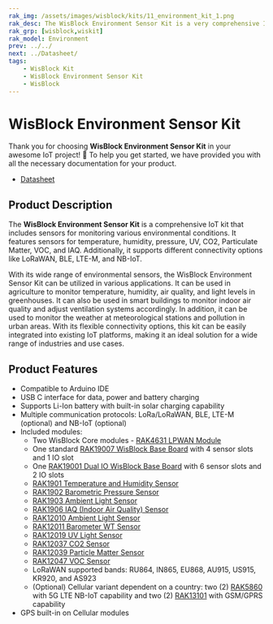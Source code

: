 ```yaml
---
rak_img: /assets/images/wisblock/kits/11_environment_kit_1.png
rak_desc: The WisBlock Environment Sensor Kit is a very comprehensive IoT kit that includes sensors for monitoring environmental conditions like temperature, humidity, pressure, UV, CO2, Particulate Matter, VOC, and IAQ. It also supports different connectivity options like LoRaWAN, BLE, LTE-M, and NB-IoT.
rak_grp: [wisblock,wiskit]
rak_model: Environment
prev: ../../
next: ../Datasheet/
tags:
    - WisBlock Kit
    - WisBlock Environment Sensor Kit
    - WisBlock
---
```


# WisBlock Environment Sensor Kit

Thank you for choosing **WisBlock Environment Sensor Kit** in your awesome IoT project! 🎉 To help you get started, we have provided you with all the necessary documentation for your product.

* [Datasheet](../Datasheet/)

## Product Description

The **WisBlock Environment Sensor Kit** is a comprehensive IoT kit that includes sensors for monitoring various environmental conditions. It features sensors for temperature, humidity, pressure, UV, CO2, Particulate Matter, VOC, and IAQ. Additionally, it supports different connectivity options like LoRaWAN, BLE, LTE-M, and NB-IoT.

With its wide range of environmental sensors, the WisBlock Environment Sensor Kit can be utilized in various applications. It can be used in agriculture to monitor temperature, humidity, air quality, and light levels in greenhouses. It can also be used in smart buildings to monitor indoor air quality and adjust ventilation systems accordingly. In addition, it can be used to monitor the weather at meteorological stations and pollution in urban areas. With its flexible connectivity options, this kit can be easily integrated into existing IoT platforms, making it an ideal solution for a wide range of industries and use cases.

## Product Features

- Compatible to Arduino IDE
- USB C interface for data, power and battery charging
- Supports Li-Ion battery with built-in solar charging capability
- Multiple communication protocols: LoRa/LoRaWAN, BLE, LTE-M (optional) and NB-IoT (optional)
- Included modules:
    - Two WisBlock Core modules - [RAK4631 LPWAN Module](/Product-Categories/WisBlock/RAK4631/Quickstart/)
    - One standard [RAK19007 WisBlock Base Board](/Product-Categories/WisBlock/RAK19007/Quickstart/) with 4 sensor slots and 1 IO slot
    - One [RAK19001 Dual IO WisBlock Base Board](/Product-Categories/WisBlock/RAK19001/Quickstart/) with 6 sensor slots and 2 IO slots
    - [RAK1901 Temperature and Humidity Sensor](/Product-Categories/WisBlock/RAK1901/Quickstart/)
    - [RAK1902 Barometric Pressure Sensor](/Product-Categories/WisBlock/RAK1902/Quickstart/)
    - [RAK1903 Ambient Light Sensor](/Product-Categories/WisBlock/RAK1903/Quickstart/)
    - [RAK1906 IAQ (Indoor Air Quality) Sensor](/Product-Categories/WisBlock/RAK1906/Quickstart/)
    - [RAK12010 Ambient Light Sensor](/Product-Categories/WisBlock/RAK12010/Quickstart/)
    - [RAK12011 Barometer WT Sensor](/Product-Categories/WisBlock/RAK12011/Quickstart/)
    - [RAK12019 UV Light Sensor](/Product-Categories/WisBlock/RAK12019/Quickstart/)
    - [RAK12037 CO2 Sensor](/Product-Categories/WisBlock/RAK12037/Quickstart/)
    - [RAK12039 Particle Matter Sensor](/Product-Categories/WisBlock/RAK12039/Overview/)
    - [RAK12047 VOC Sensor](/Product-Categories/WisBlock/RAK12047/Quickstart/)
    - LoRaWAN supported bands: RU864, IN865, EU868, AU915, US915, KR920, and AS923
    - (Optional) Cellular variant dependent on a country: two (2) [RAK5860](/Product-Categories/WisBlock/RAK5860/Quickstart/) with 5G LTE NB-IoT capability and two (2) [RAK13101](/Product-Categories/WisBlock/RAK13101/Quickstart/) with GSM/GPRS capability
- GPS built-in on Cellular modules
